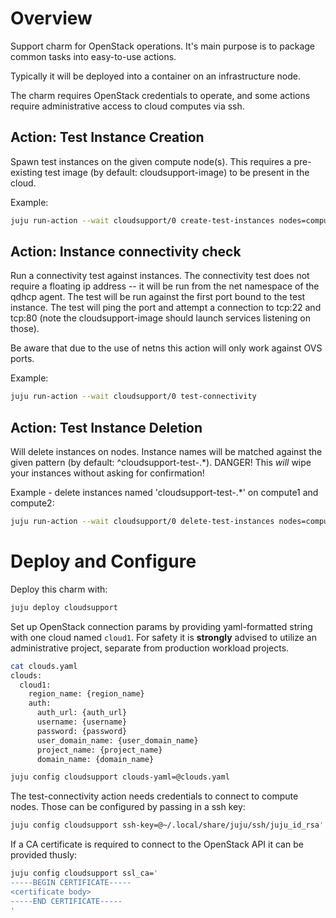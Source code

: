 # Overview

Support charm for OpenStack operations. It's main purpose is to package common tasks into easy-to-use actions. 

Typically it will be deployed into a container on an infrastructure node.

The charm requires OpenStack credentials to operate, and some actions require administrative access to cloud computes via ssh. 


## Action: Test Instance Creation

Spawn test instances on the given compute node(s). This requires a pre-existing test image (by default: cloudsupport-image) to be present in the cloud. 

Example:

```sh
juju run-action --wait cloudsupport/0 create-test-instances nodes=compute1.maas,compute2.maas vcpus=2 vnfspecs=true physnet=physnet1
```


## Action: Instance connectivity check

Run a connectivity test against instances. The connectivity test does not require a floating ip address -- it will be run from the net namespace of the qdhcp agent. The test will be run against the first port bound to the test instance. The test will ping the port and attempt a connection to tcp:22 and tcp:80 (note the cloudsupport-image should launch services listening on those). 

Be aware that due to the use of netns this action will only work against OVS ports.

Example:

```sh
juju run-action --wait cloudsupport/0 test-connectivity 
```


## Action: Test Instance Deletion

Will delete instances on nodes. Instance names will be matched against the given pattern (by default: ^cloudsupport-test-.*). DANGER! This _will_ wipe your instances without asking for confirmation!

Example - delete instances named 'cloudsupport-test-.*' on compute1 and compute2:
```sh
juju run-action --wait cloudsupport/0 delete-test-instances nodes=compute1.maas,compute2.maas

```



# Deploy and Configure

Deploy this charm with:
```sh
juju deploy cloudsupport
```
Set up OpenStack connection params by providing yaml-formatted string with one cloud named `cloud1`. For safety it is **strongly** advised to utilize an administrative project, separate from production workload projects.

```sh
cat clouds.yaml
clouds:
  cloud1:
    region_name: {region_name}
    auth:
      auth_url: {auth_url}
      username: {username}
      password: {password}
      user_domain_name: {user_domain_name}
      project_name: {project_name}
      domain_name: {domain_name}

juju config cloudsupport clouds-yaml=@clouds.yaml
```

The test-connectivity action needs credentials to connect to compute nodes. Those can be configured by passing in a ssh key:

```sh
juju config cloudsupport ssh-key=@~/.local/share/juju/ssh/juju_id_rsa'
```

If a CA certificate is required to connect to the OpenStack API it can be provided thusly:

```sh
juju config cloudsupport ssl_ca='
-----BEGIN CERTIFICATE-----
<certificate body>
-----END CERTIFICATE-----
'
```

